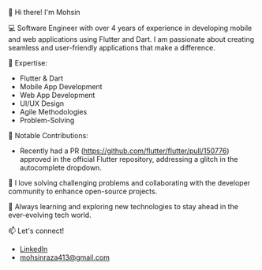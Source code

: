 👋 Hi there! I'm Mohsin

💻 Software Engineer with over 4 years of experience in developing mobile and web applications using Flutter and Dart. I am passionate about creating seamless and user-friendly applications that make a difference.

🔧 Expertise:
- Flutter & Dart
- Mobile App Development
- Web App Development
- UI/UX Design
- Agile Methodologies
- Problem-Solving

🌟 Notable Contributions:
- Recently had a PR (https://github.com/flutter/flutter/pull/150776) approved in the official Flutter repository, addressing a glitch in the autocomplete dropdown.

🚀 I love solving challenging problems and collaborating with the developer community to enhance open-source projects. 

🌱 Always learning and exploring new technologies to stay ahead in the ever-evolving tech world.

📫 Let's connect!
- [LinkedIn](https://www.linkedin.com/in/mohsinraza-fdev/)
- mohsinraza413@gmail.com
